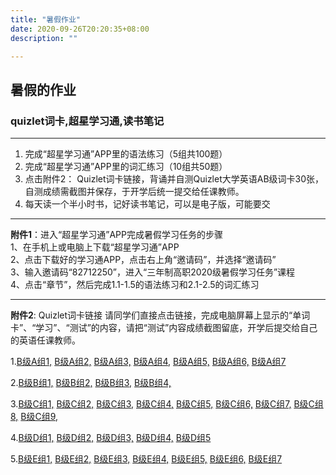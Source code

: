 ```yaml
---
title: "暑假作业"
date: 2020-09-26T20:20:35+08:00
description: ""

---
```


## 暑假的作业

### quizlet词卡,超星学习通,读书笔记

---

1. 完成“超星学习通”APP里的语法练习（5组共100题）
2. 完成“超星学习通”APP里的词汇练习（10组共50题）
3. 点击附件2： Quizlet词卡链接，背诵并自测Quizlet大学英语AB级词卡30张，自测成绩需截图并保存，于开学后统一提交给任课教师。
4. 每天读一个半小时书，记好读书笔记，可以是电子版，可能要交

---

**附件1**：进入“超星学习通”APP完成暑假学习任务的步骤  
1、在手机上或电脑上下载“超星学习通”APP  
2、点击下载好的学习通APP，点击右上角“邀请码”，并选择“邀请码”  
3、输入邀请码“82712250”，进入“三年制高职2020级暑假学习任务”课程  
4、点击“章节”，然后完成1.1-1.5的语法练习和2.1-2.5的词汇练习  
  
---
  
**附件2**: Quizlet词卡链接
请同学们直接点击链接，完成电脑屏幕上显示的“单词卡”、“学习”、“测试”的内容，请把“测试”内容成绩截图留底，开学后提交给自己的英语任课教师。  

1.[B级A组1,](https://quizlet.com/cn/486065661/b%E7%BA%A7a%E7%BB%841-flash-cards/) [B级A组2,](https://quizlet.com/cn/486067789/b%E7%BA%A7a%E7%BB%842-flash-cards) [B级A组3,](https://quizlet.com/cn/486088843/b%E7%BA%A7a%E7%BB%843-flash-cards/) [B级A组4,](https://quizlet.com/cn/486091073/b%E7%BA%A7a%E7%BB%844-flash-cards/) [B级A组5,](https://quizlet.com/cn/486093406/b%E7%BA%A7a%E7%BB%845-flash-cards/) [B级A组6,](https://quizlet.com/cn/486097424/b%E7%BA%A7a%E7%BB%846-flash-cards/) [B级A组7](https://quizlet.com/cn/486100490/b%E7%BA%A7a%E7%BB%847-flash-cards/)  

2.[B级B组1,](https://quizlet.com/cn/475047671/b%E7%BA%A7b%E7%BB%841-flash-cards/) [B级B组2,](https://quizlet.com/cn/475050446/b%E7%BA%A7b%E7%BB%842-flash-cards/) [B级B组3,](https://quizlet.com/cn/475051089/b%E7%BA%A7b%E7%BB%843-flash-cards/) [B级B组4,](https://quizlet.com/cn/475051628/b%E7%BA%A7b%E7%BB%844-flash-cards/)  

3.[B级C组1,](https://quizlet.com/cn/516000937/b%E7%BA%A7c%E7%BB%841-flash-cards/) [B级C组2,](https://quizlet.com/cn/496625665/b%E7%BA%A7c%E7%BB%842-flash-cards/) [B级C组3,](https://quizlet.com/cn/516002676/b%E7%BA%A7c%E7%BB%843-flash-cards/) [B级C组4,](https://quizlet.com/cn/516003433/b%E7%BA%A7c%E7%BB%844-flash-cards/) [B级C组5,](https://quizlet.com/cn/516005780/b%E7%BA%A7c%E7%BB%845-flash-cards/) [B级C组6,](https://quizlet.com/cn/516004189/b%E7%BA%A7c%E7%BB%846-flash-cards/) [B级C组7,](https://quizlet.com/cn/486533363/b%E7%BA%A7c%E7%BB%847-flash-cards/) [B级C组8,](https://quizlet.com/cn/516006740/b%E7%BA%A7c%E7%BB%848-flash-cards/) [B级C组9,](https://quizlet.com/cn/516007465/b%E7%BA%A7c%E7%BB%849-flash-cards/)  

4.[B级D组1,](https://quizlet.com/cn/479573914/b%E7%BA%A7d%E7%BB%841-flash-cards/) [B级D组2,](https://quizlet.com/cn/479574735/b%E7%BA%A7d%E7%BB%842-flash-cards/) [B级D组3,](https://quizlet.com/cn/479575056/b%E7%BA%A7d%E7%BB%843-flash-cards/) [B级D组4,](https://quizlet.com/cn/479575404/b%E7%BA%A7d%E7%BB%844-flash-cards/) [B级D组5](https://quizlet.com/cn/479575850/b%E7%BA%A7d%E7%BB%845-flash-cards/)  

5.[B级E组1,](https://quizlet.com/cn/484953037/b%E7%BA%A7e%E7%BB%841-flash-cards/) [B级E组2,](https://quizlet.com/cn/484956357/b%E7%BA%A7e%E7%BB%842-flash-cards/) [B级E组3,](https://quizlet.com/cn/484962480/b%E7%BA%A7e%E7%BB%843-flash-cards/) [B级E组4,](https://quizlet.com/cn/484968424/b%E7%BA%A7e%E7%BB%844-flash-cards/) [B级E组5,](https://quizlet.com/cn/484972239/b%E7%BA%A7e%E7%BB%845-flash-cards/) [B级E组6,](https://quizlet.com/cn/485341862/b%E7%BA%A7e%E7%BB%846-flash-cards/) [B级E组7](https://quizlet.com/cn/485350641/b%E7%BA%A7e%E7%BB%847-flash-cards/)  
